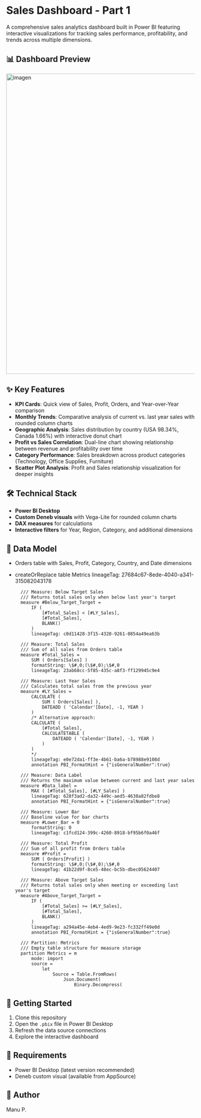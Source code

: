 # Sales Dashboard - Part 1

A comprehensive sales analytics dashboard built in Power BI featuring interactive visualizations for tracking sales performance, profitability, and trends across multiple dimensions.

## 📊 Dashboard Preview

<img width="1270" height="803" alt="imagen" src="https://github.com/user-attachments/assets/6e6d5214-7e3a-485e-9ba5-6954962ea1f8" />


## ✨ Key Features

- **KPI Cards**: Quick view of Sales, Profit, Orders, and Year-over-Year comparison
- **Monthly Trends**: Comparative analysis of current vs. last year sales with rounded column charts
- **Geographic Analysis**: Sales distribution by country (USA 98.34%, Canada 1.66%) with interactive donut chart
- **Profit vs Sales Correlation**: Dual-line chart showing relationship between revenue and profitability over time
- **Category Performance**: Sales breakdown across product categories (Technology, Office Supplies, Furniture)
- **Scatter Plot Analysis**: Profit and Sales relationship visualization for deeper insights

## 🛠️ Technical Stack

- **Power BI Desktop**
- **Custom Deneb visuals** with Vega-Lite for rounded column charts
- **DAX measures** for calculations
- **Interactive filters** for Year, Region, Category, and additional dimensions

## 📁 Data Model

- Orders table with Sales, Profit, Category, Country, and Date dimensions
- createOrReplace
    table Metrics
        lineageTag: 27684c67-8ede-4040-a341-315082043178

        /// Measure: Below Target Sales
        /// Returns total sales only when below last year's target
        measure #Below_Target_Target =
            IF (
                [#Total_Sales] < [#LY_Sales],
                [#Total_Sales],
                BLANK()
            )
            lineageTag: c0d11428-3f15-4320-9261-0854a49ea63b

        /// Measure: Total Sales
        /// Sum of all sales from Orders table
        measure #Total_Sales = 
            SUM ( Orders[Sales] )
            formatString: \$#,0;(\$#,0);\$#,0
            lineageTag: 23ab68cc-5f85-435c-a8f3-ff129945c9e4

        /// Measure: Last Year Sales
        /// Calculates total sales from the previous year
        measure #LY_Sales =
            CALCULATE (
                SUM ( Orders[Sales] ),
                DATEADD ( 'Calendar'[Date], -1, YEAR )
            )
            /* Alternative approach:
            CALCULATE (
                [#Total_Sales],
                CALCULATETABLE (
                    DATEADD ( 'Calendar'[Date], -1, YEAR )
                )
            )
            */
            lineageTag: e0e72da1-ff3e-4b61-ba6a-b78988e9108d
            annotation PBI_FormatHint = {"isGeneralNumber":true}

        /// Measure: Data Label
        /// Returns the maximum value between current and last year sales
        measure #Data_label = 
            MAX ( [#Total_Sales], [#LY_Sales] )
            lineageTag: 628f3ad2-da32-449c-aed5-4638a82fdbe8
            annotation PBI_FormatHint = {"isGeneralNumber":true}

        /// Measure: Lower Bar
        /// Baseline value for bar charts
        measure #Lower_Bar = 0
            formatString: 0
            lineageTag: c1fcd124-399c-4260-8918-bf95b6f0a46f

        /// Measure: Total Profit
        /// Sum of all profit from Orders table
        measure #Profit = 
            SUM ( Orders[Profit] )
            formatString: \$#,0;(\$#,0);\$#,0
            lineageTag: 41b22d9f-8ce5-48ec-bc5b-dbec05624407

        /// Measure: Above Target Sales
        /// Returns total sales only when meeting or exceeding last year's target
        measure #Above_Target_Target =
            IF (
                [#Total_Sales] >= [#LY_Sales],
                [#Total_Sales],
                BLANK()
            )
            lineageTag: a294a45e-4eb4-4ed9-9e23-fc332ff49e0d
            annotation PBI_FormatHint = {"isGeneralNumber":true}

        /// Partition: Metrics
        /// Empty table structure for measure storage
        partition Metrics = m
            mode: import
            source =
                let
                    Source = Table.FromRows(
                        Json.Document(
                            Binary.Decompress(

## 🚀 Getting Started

1. Clone this repository
2. Open the `.pbix` file in Power BI Desktop
3. Refresh the data source connections
4. Explore the interactive dashboard

## 📝 Requirements

- Power BI Desktop (latest version recommended)
- Deneb custom visual (available from AppSource)

## 👤 Author

Manu P.
